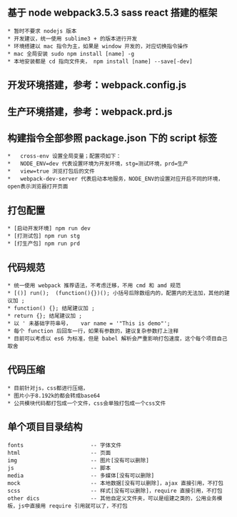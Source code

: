 
## 基于 node webpack3.5.3  sass react 搭建的框架

    * 暂时不要求 nodejs 版本
    * 开发建议，统一使用 sublime3 + 的版本进行开发
    * 环境搭建以 mac 指令为主，如果是 window 开发的，对应切换指令操作
    * mac 全局安装 sudo npm install [name] -g
    * 本地安装都是 cd 指向文件夹， npm install [name] --save[-dev]

## 开发环境搭建，参考：webpack.config.js
## 生产环境搭建，参考：webpack.prd.js

## 构建指令全部参照 package.json 下的 script 标签

    * 	cross-env 设置全局变量；配置项如下：
    *   NODE_ENV=dev 代表设置环境为开发环境，stg=测试环境，prd=生产
    *   view=true 浏览打包后的文件
    * 	webpack-dev-server 代表启动本地服务，NODE_ENV的设置对应开启不同的环境，open表示浏览器打开页面


## 打包配置

    * [启动开发环境] npm run dev 
    * [打测试包] npm run stg
    * [打生产包] npm run prd

## 代码规范

    * 统一使用 webpack 推荐语法，不考虑迁移，不用 cmd 和 amd 规范
    * [()] run();  (function(){})(); 小括号后除数组内的，配置内的无法加，其他的建议加 ;
    * function() {}; 结尾建议加 ;
    * return {}; 结尾建议加 ;
    * 以 ' 未基础字符串号，   var name = '"This is demo"';
    * 每个 function 后回车一行，如果有参数的，建议复杂参数打上注释
    * 目前可以考虑以 es6 为标准，但是 babel 解析会严重影响打包速度，这个每个项目自己取舍

## 代码压缩

    * 目前针对js，css都进行压缩， 
    * 图片小于8.192k的都会转成base64
    * 公共模块代码都打包成一个文件，css会单独打包成一个css文件	


## 单个项目目录结构

````
fonts                     -- 字体文件
html                      -- 页面
img                       -- 图片[没有可以删除]
js                        -- 脚本
media                     -- 多媒体[没有可以删除]
mock                      -- 本地数据[没有可以删除]，ajax 直接引用，不打包
scss                      -- 样式[没有可以删除]，require 直接引用，不打包
other dics                -- 其他自定义文件夹，可以是组建之类的，公用业务模板，js中直接用 require 引用就可以了，不打包
````
